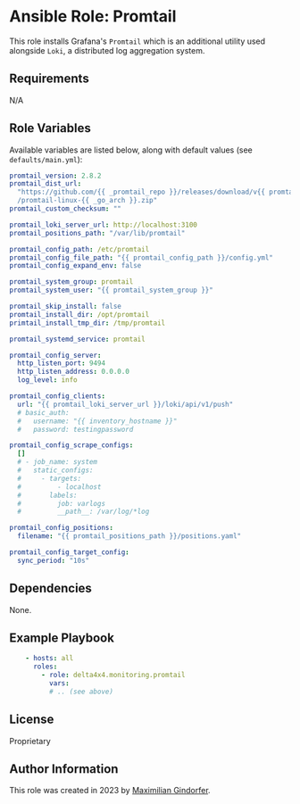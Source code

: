 # Ansible Role: Promtail

This role installs Grafana's `Promtail` which is an additional utility used alongside `Loki`, a distributed log aggregation system.

## Requirements

N/A

## Role Variables

Available variables are listed below, along with default values (see `defaults/main.yml`):

``` yaml
promtail_version: 2.8.2
promtail_dist_url:
  "https://github.com/{{ _promtail_repo }}/releases/download/v{{ promtail_version }}\
  /promtail-linux-{{ _go_arch }}.zip"
promtail_custom_checksum: ""

promtail_loki_server_url: http://localhost:3100
promtail_positions_path: "/var/lib/promtail"

promtail_config_path: /etc/promtail
promtail_config_file_path: "{{ promtail_config_path }}/config.yml"
promtail_config_expand_env: false

promtail_system_group: promtail
promtail_system_user: "{{ promtail_system_group }}"

promtail_skip_install: false
promtail_install_dir: /opt/promtail
primtail_install_tmp_dir: /tmp/promtail

promtail_systemd_service: promtail

promtail_config_server:
  http_listen_port: 9494
  http_listen_address: 0.0.0.0
  log_level: info

promtail_config_clients:
  url: "{{ promtail_loki_server_url }}/loki/api/v1/push"
  # basic_auth:
  #   username: "{{ inventory_hostname }}"
  #   password: testingpassword

promtail_config_scrape_configs:
  []
  # - job_name: system
  #   static_configs:
  #     - targets:
  #         - localhost
  #       labels:
  #         job: varlogs
  #         __path__: /var/log/*log

promtail_config_positions:
  filename: "{{ promtail_positions_path }}/positions.yaml"

promtail_config_target_config:
  sync_period: "10s"

```

## Dependencies

None.

## Example Playbook

```yaml
    - hosts: all
      roles:
        - role: delta4x4.monitoring.promtail
          vars:
          # .. (see above)
```

## License

Proprietary

## Author Information

This role was created in 2023 by [Maximilian Gindorfer](https://fmj.dev).
